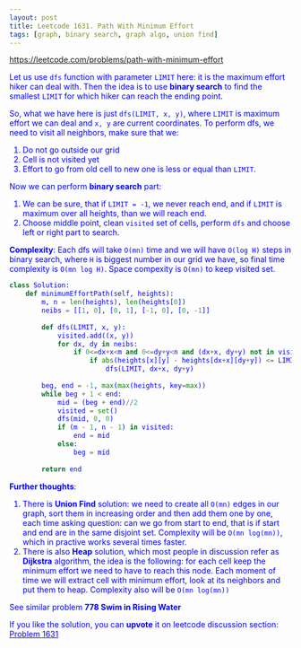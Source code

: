 ```yaml
---
layout: post
title: Leetcode 1631. Path With Minimum Effort
tags: [graph, binary search, graph algo, union find]
---
```


<a href="https://leetcode.com/problems/path-with-minimum-effort"> <font color = blue>https://leetcode.com/problems/path-with-minimum-effort

Let us use `dfs` function with parameter `LIMIT` here: it is the maximum effort hiker can deal with. Then the idea is to use **binary search** to find the smallest `LIMIT` for which hiker can reach the ending point.

So, what we have here is just `dfs(LIMIT, x, y)`, where `LIMIT` is maximum effort we can deal and `x, y` are current coordinates. To perform dfs, we need to visit all neighbors, make sure that we:
1. Do not go outside our grid
2. Cell is not visited yet
3. Effort to go from old cell to new one is less or equal than `LIMIT`.

Now we can perform **binary search** part:
1. We can be sure, that if `LIMIT = -1`, we never reach end, and if `LIMIT` is maximum over all heights, than we will reach end.
2. Choose middle point, clean `visited` set of cells, perform `dfs` and choose left or right part to search.

**Complexity**: Each dfs will take `O(mn)` time and we will have `O(log H)` steps in binary search, where `H` is biggest number in our grid we have, so final time complexity is `O(mn log H)`. Space compexity is `O(mn)` to keep visited set.


```python
class Solution:
    def minimumEffortPath(self, heights):
        m, n = len(heights), len(heights[0])
        neibs = [[1, 0], [0, 1], [-1, 0], [0, -1]]
        
        def dfs(LIMIT, x, y):
            visited.add((x, y)) 
            for dx, dy in neibs:
                if 0<=dx+x<m and 0<=dy+y<n and (dx+x, dy+y) not in visited:
                    if abs(heights[x][y] - heights[dx+x][dy+y]) <= LIMIT:
                        dfs(LIMIT, dx+x, dy+y)
        
        beg, end = -1, max(max(heights, key=max))
        while beg + 1 < end:
            mid = (beg + end)//2
            visited = set()
            dfs(mid, 0, 0)
            if (m - 1, n - 1) in visited:
                end = mid
            else:
                beg = mid
                
        return end
```


**Further thoughts**:
1. There is **Union Find** solution: we need to create all `O(mn)` edges in our graph, sort them in increasing order and then add them one by one, each time asking question: can we go from start to end, that is if start and end are in the same disjoint set. Complexity will be `O(mn log(mn))`, which in practive works several times faster.
2. There is also **Heap** solution, which most people in discussion refer as **Dijkstra** algorithm, the idea is the following: for each cell keep the minimum effort we need to have to reach this node. Each moment of time we will extract cell with minimum effort, look at its neighbors and put them to heap. Complexity also will be `O(mn log(mn))`

See similar problem **778 Swim in Rising Water**

If you like the solution, you can **upvote** it on leetcode discussion section:<a href="https://leetcode.com/problems/path-with-minimum-effort/discuss/1035940/python-dfs-with-binary-search-explained"> <font color = blue>Problem 1631

